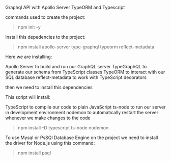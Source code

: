Graphql API with Apollo Server TypeORM and Typescript

commands used to create the project:

> npm init -y

Install this depedencies to the project:

> npm install apollo-server type-graphql typeorm reflect-metadata

Here we are installing:

Apollo Server to build and run our GraphQL server
TypeGraphQL to generate our schema from TypeScript classes
TypeORM to interact with our SQL database
reflect-metadata to work with TypeScript decorators

then we need to install this dependencies 

This script will install:

TypeScript to compile our code to plain JavaScript
ts-node to run our server in development environment
nodemon to automatically restart the server whenever we make changes to the code

> npm install -D typescript ts-node nodemon

To use Mysql or PsSQl Database Engine on the project we need to install the driver for Node.js using this command:

> npm install psql